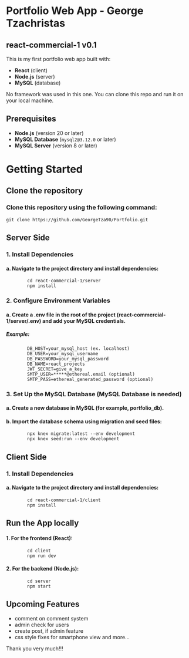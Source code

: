 # Portfolio Web App - George Tzachristas
## react-commercial-1 v0.1
This is my first portfolio web app built with:  
- **React** (client)  
- **Node.js** (server)  
- **MySQL** (database)  

No framework was used in this one. You can clone this repo and run it on your local machine.  

## Prerequisites  
- **Node.js** (version 20 or later)  
- **MySQL Database** (`mysql2@3.12.0` or later)  
- **MySQL Server** (version 8 or later)  

# Getting Started
## Clone the repository
### Clone this repository using the following command:      

    git clone https://github.com/GeorgeTza90/Portfolio.git

     
## Server Side
### 1. Install Dependencies
####    a. Navigate to the project directory and install dependencies:
            cd react-commercial-1/server
            npm install

### 2. Configure Environment Variables
####    a. Create a .env file in the root of the project (react-commercial-1/server/.env) and add your MySQL credentials. 
#####   Example: 
            DB_HOST=your_mysql_host (ex. localhost)
            DB_USER=your_mysql_username
            DB_PASSWORD=your_mysql_password
            DB_NAME=react_projects
            JWT_SECRET=give_a_key
            SMTP_USER=*****@ethereal.email (optional)
            SMTP_PASS=ethereal_generated_password (optional)

### 3. Set Up the MySQL Database (MySQL Database is needed)        
####    a. Create a new database in MySQL (for example, portfolio_db).
####    b. Import the database schema using migration and seed files:
            npx knex migrate:latest --env development
            npx knex seed:run --env development

## Client Side
### 1. Install Dependencies
####    a. Navigate to the project directory and install dependencies:
            cd react-commercial-1/client
            npm install

## Run the App locally
####    1. For the frontend (React):
            cd client
            npm run dev

####    2. For the backend (Node.js):
            cd server
            npm start

## Upcoming Features
- comment on comment system
- admin check for users 
- create post, if admin feature
- css style fixes for smartphone view and more...



Thank you very much!!!